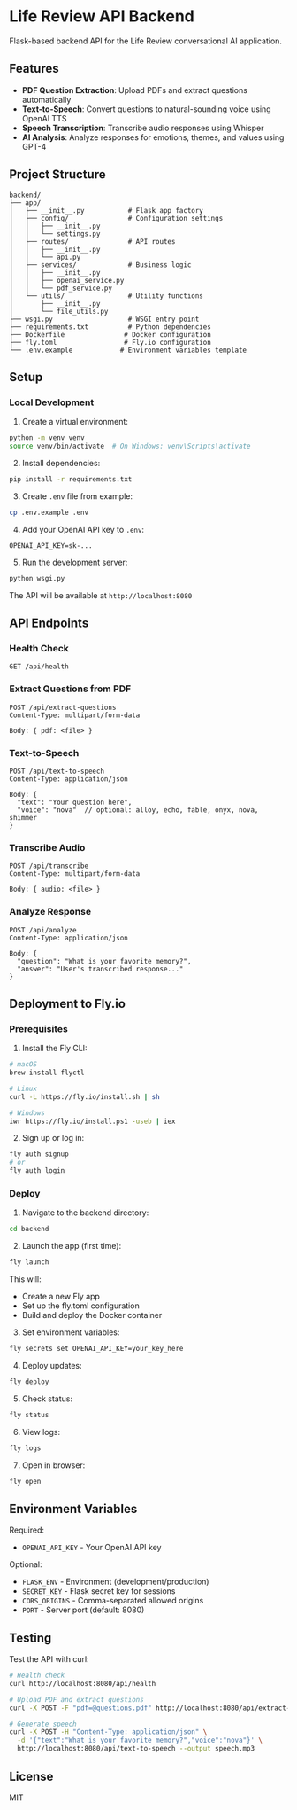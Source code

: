 # Life Review API Backend

Flask-based backend API for the Life Review conversational AI application.

## Features

- **PDF Question Extraction**: Upload PDFs and extract questions automatically
- **Text-to-Speech**: Convert questions to natural-sounding voice using OpenAI TTS
- **Speech Transcription**: Transcribe audio responses using Whisper
- **AI Analysis**: Analyze responses for emotions, themes, and values using GPT-4

## Project Structure

```
backend/
├── app/
│   ├── __init__.py           # Flask app factory
│   ├── config/               # Configuration settings
│   │   ├── __init__.py
│   │   └── settings.py
│   ├── routes/               # API routes
│   │   ├── __init__.py
│   │   └── api.py
│   ├── services/             # Business logic
│   │   ├── __init__.py
│   │   ├── openai_service.py
│   │   └── pdf_service.py
│   └── utils/                # Utility functions
│       ├── __init__.py
│       └── file_utils.py
├── wsgi.py                   # WSGI entry point
├── requirements.txt          # Python dependencies
├── Dockerfile               # Docker configuration
├── fly.toml                 # Fly.io configuration
└── .env.example            # Environment variables template
```

## Setup

### Local Development

1. Create a virtual environment:
```bash
python -m venv venv
source venv/bin/activate  # On Windows: venv\Scripts\activate
```

2. Install dependencies:
```bash
pip install -r requirements.txt
```

3. Create `.env` file from example:
```bash
cp .env.example .env
```

4. Add your OpenAI API key to `.env`:
```
OPENAI_API_KEY=sk-...
```

5. Run the development server:
```bash
python wsgi.py
```

The API will be available at `http://localhost:8080`

## API Endpoints

### Health Check
```
GET /api/health
```

### Extract Questions from PDF
```
POST /api/extract-questions
Content-Type: multipart/form-data

Body: { pdf: <file> }
```

### Text-to-Speech
```
POST /api/text-to-speech
Content-Type: application/json

Body: {
  "text": "Your question here",
  "voice": "nova"  // optional: alloy, echo, fable, onyx, nova, shimmer
}
```

### Transcribe Audio
```
POST /api/transcribe
Content-Type: multipart/form-data

Body: { audio: <file> }
```

### Analyze Response
```
POST /api/analyze
Content-Type: application/json

Body: {
  "question": "What is your favorite memory?",
  "answer": "User's transcribed response..."
}
```

## Deployment to Fly.io

### Prerequisites

1. Install the Fly CLI:
```bash
# macOS
brew install flyctl

# Linux
curl -L https://fly.io/install.sh | sh

# Windows
iwr https://fly.io/install.ps1 -useb | iex
```

2. Sign up or log in:
```bash
fly auth signup
# or
fly auth login
```

### Deploy

1. Navigate to the backend directory:
```bash
cd backend
```

2. Launch the app (first time):
```bash
fly launch
```

This will:
- Create a new Fly app
- Set up the fly.toml configuration
- Build and deploy the Docker container

3. Set environment variables:
```bash
fly secrets set OPENAI_API_KEY=your_key_here
```

4. Deploy updates:
```bash
fly deploy
```

5. Check status:
```bash
fly status
```

6. View logs:
```bash
fly logs
```

7. Open in browser:
```bash
fly open
```

## Environment Variables

Required:
- `OPENAI_API_KEY` - Your OpenAI API key

Optional:
- `FLASK_ENV` - Environment (development/production)
- `SECRET_KEY` - Flask secret key for sessions
- `CORS_ORIGINS` - Comma-separated allowed origins
- `PORT` - Server port (default: 8080)

## Testing

Test the API with curl:

```bash
# Health check
curl http://localhost:8080/api/health

# Upload PDF and extract questions
curl -X POST -F "pdf=@questions.pdf" http://localhost:8080/api/extract-questions

# Generate speech
curl -X POST -H "Content-Type: application/json" \
  -d '{"text":"What is your favorite memory?","voice":"nova"}' \
  http://localhost:8080/api/text-to-speech --output speech.mp3
```

## License

MIT
